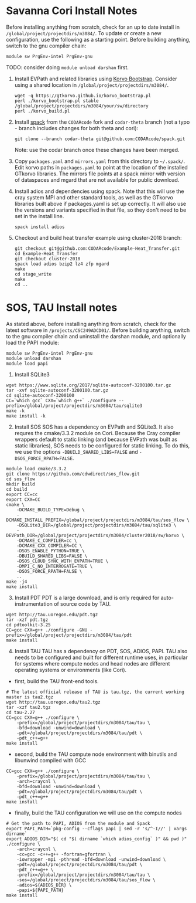 # Savanna Cori Install Notes

Before installing anything from scratch, check for an up to date install in
`/global/project/projectdirs/m3084/`. To update or create a new configuration,
use the following as a starting point. Before building anything, switch to the
gnu compiler chain:
```
module sw PrgEnv-intel PrgEnv-gnu
```
TODO: consider doing `module unload darshan` first.

1. Install EVPath and related libraries using
    [Korvo Bootstrap](https://gtkorvo.github.io/). Consider using a shared
    location in `/global/project/projectdirs/m3084/`.
    ```
    wget -q https://gtkorvo.github.io/korvo_bootstrap.pl
    perl ./korvo_bootstrap.pl stable /global/project/projectdirs/m3084/your/sw/directory
    perl ./korvo_build.pl
    ```

2. Install [spack](http://spack.readthedocs.io/en/latest/getting_started.html)
    from the `CODARcode` fork and `codar-theta` branch (not a typo - branch
    includes changes for both theta and cori):
    ```
    git clone --branch codar-theta git@github.com:CODARcode/spack.git
    ```
    Note: use the codar branch once these changes have been merged.

3. Copy `packages.yaml` and `mirrors.yaml` from this directory to
 `~/.spack/`. Edit korvo paths in `packages.yaml` to point at
 the location of the installed GTkorvo libraries. The mirrors file points at
 a spack mirror with version of dataspaces and mgard that are not available
 for public download.

4. Install adios and dependencies using spack. Note that this will use the
    cray system MPI and other standard tools, as well as the GTkorvo libraries
    built above if packages.yaml is set up correctly. It will also use the
    versions and variants specified in that file, so they don't need to be
    set in the install line.
    ```
    spack install adios
    ```

5. Checkout and build heat transfer example using cluster-2018 branch:
    ```
    git checkout git@github.com:CODARcode/Example-Heat_Transfer.git
    cd Example-Heat_Transfer
    git checkout cluster-2018
    spack load adios bzip2 lz4 zfp mgard
    make
    cd stage_write
    make
    cd ..
    ```

# SOS, TAU Install notes

As stated above, before installing anything from scratch, check for the latest software in `/projects/CSC249ADCD01/`. 
Before building anything, switch to the gnu compiler chain and uninstall the darshan module, and optionally load the PAPI module:
```
module sw PrgEnv-intel PrgEnv-gnu
module unload darshan
module load papi
```

1. Install SQLite3
```
wget https://www.sqlite.org/2017/sqlite-autoconf-3200100.tar.gz
tar -xvf sqlite-autoconf-3200100.tar.gz
cd sqlite-autoconf-3200100
CC=`which gcc` CXX=`which g++` ./configure --prefix=/global/project/projectdirs/m3084/tau/sqlite3
make -k
make install -k
```

2. Install SOS
SOS has a dependency on EVPath and SQLite3.  It also requres the cmake/3.3.2 module on Cori.  Because the Cray compiler wrappers default to static linking (and because EVPath was built as static libraries), SOS needs to be configured for static linking.  To do this, we use the options ```-DBUILD_SHARED_LIBS=FALSE``` and ```-DSOS_FORCE_RPATH=FALSE```.

```
module load cmake/3.3.2
git clone https://github.com/cdwdirect/sos_flow.git
cd sos_flow
mkdir build
cd build
export CC=cc
export CXX=CC
cmake \
    -DCMAKE_BUILD_TYPE=Debug \
    -DCMAKE_INSTALL_PREFIX=/global/project/projectdirs/m3084/tau/sos_flow \
    -DSQLite3_DIR=/global/project/projectdirs/m3084/tau/sqlite3 \
    -DEVPath_DIR=/global/project/projectdirs/m3084/cluster2018/sw/korvo \
    -DCMAKE_C_COMPILER=cc \
    -DCMAKE_CXX_COMPILER=CC \
    -DSOS_ENABLE_PYTHON=TRUE \
    -DBUILD_SHARED_LIBS=FALSE \
    -DSOS_CLOUD_SYNC_WITH_EVPATH=TRUE \
    -DMPI_C_NO_INTERROGATE=TRUE \
    -DSOS_FORCE_RPATH=FALSE \
    ..
make -j4
make install
```

3. Install PDT
PDT is a large download, and is only required for auto-instrumentation of source code by TAU.
```
wget http://tau.uoregon.edu/pdt.tgz
tar -xzf pdt.tgz
cd pdtoolkit-3.25
CC=gcc CXX=g++ ./configure -GNU -prefix=/global/project/projectdirs/m3084/tau/pdt
make install
```

4. Install TAU
TAU has a dependency on PDT, SOS, ADIOS, PAPI.  TAU also needs to be configured and built for different runtime uses, in particular for systems where compute nodes and head nodes are different operating systems or environments (like Cori).

* first, build the TAU front-end tools.
    
```
# The latest official release of TAU is tau.tgz, the current working master is tau2.tgz
wget http://tau.uoregon.edu/tau2.tgz
tar -xzf tau2.tgz
cd tau-2.27
CC=gcc CXX=g++ ./configure \
    -prefix=/global/project/projectdirs/m3084/tau/tau \
    -bfd=download -unwind=download \
    -pdt=/global/project/projectdirs/m3084/tau/pdt \
    -pdt_c++=g++
make install
```

* second, build the TAU compute node environment with binutils and libunwind compiled with GCC

```
CC=gcc CXX=g++ ./configure \
    -prefix=/global/project/projectdirs/m3084/tau/tau \
    -arch=craycnl \
    -bfd=download -unwind=download \
    -pdt=/global/project/projectdirs/m3084/tau/pdt \
    -pdt_c++=g++
make install
```

* finally, build the TAU configuration we will use on the compute nodes

````
# Get the path to PAPI, ADIOS from the module and Spack
export PAPI_PATH=`pkg-config --cflags papi | sed -r 's/^-I//' | xargs dirname`
export ADIOS_DIR="$( cd "$( dirname `which adios_config` )" && pwd )"
./configure \
    -arch=craycnl \
    -cc=gcc -c++=g++ -fortran=gfortran \
    -iowrapper -mpi -pthread -bfd=download -unwind=download \
    -pdt=/global/project/projectdirs/m3084/tau/pdt \
    -pdt_c++=g++ \
    -prefix=/global/project/projectdirs/m3084/tau/tau \
    -sos=/global/project/projectdirs/m3084/tau/sos_flow \
    -adios=${ADIOS_DIR} \
    -papi=${PAPI_PATH}
make install
````
